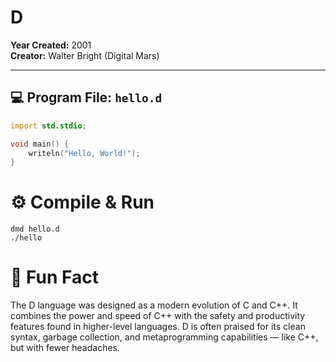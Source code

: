# D

**Year Created:** 2001  
**Creator:** Walter Bright (Digital Mars)

---

## 💻 Program File: `hello.d`

```d
import std.stdio;

void main() {
    writeln("Hello, World!");
}
```

# ⚙️ Compile & Run

```
dmd hello.d
./hello
```

# 🧠 Fun Fact

The D language was designed as a modern evolution of C and C++.
It combines the power and speed of C++ with the safety and productivity features found in higher-level languages.
D is often praised for its clean syntax, garbage collection, and metaprogramming capabilities — like C++, but with fewer headaches.